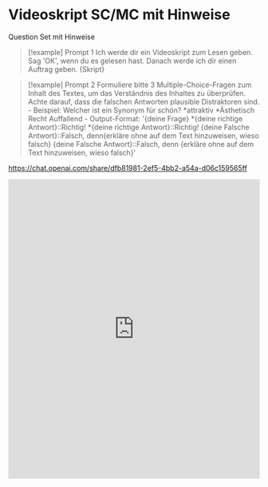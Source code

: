 # Videoskript SC/MC mit Hinweise
Question Set mit Hinweise
> [!example] Prompt 1
	Ich werde dir ein Videoskript zum Lesen geben. Sag 'OK', wenn du es gelesen hast. Danach werde ich dir einen Auftrag geben.
	{Skript}


> [!example] Prompt 2
	Formuliere bitte 3 Multiple-Choice-Fragen zum Inhalt des Textes, um das Verständnis des Inhaltes zu überprüfen.
	Achte darauf, dass die falschen Antworten plausible Distraktoren sind.
	- Beispiel:
	Welcher ist ein Synonym für schön?
	*attraktiv
	*Ästhetisch
	Recht
	Auffallend
	- Output-Format: 
	'{deine Frage}
	*{deine richtige Antwort}::Richtig!
	*{deine richtige Antwort}::Richtig!
	{deine Falsche Antwort}::Falsch, denn{erkläre ohne auf dem Text hinzuweisen, wieso falsch}
	{deine Falsche Antwort}::Falsch, denn {erkläre ohne auf dem Text hinzuweisen, wieso falsch}'

https://chat.openai.com/share/dfb81981-2ef5-4bb2-a54a-d06c159565ff
<iframe src="https://chat.openai.com/share/dfb81981-2ef5-4bb2-a54a-d06c159565ff" style="border:0px #ffffff none;" name="myiFrame" scrolling="no" frameborder="1" marginheight="0px" marginwidth="0px" height="600px" width="100%" allowfullscreen></iframe>

